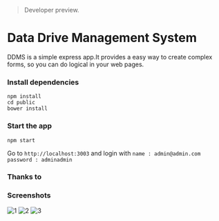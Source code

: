  > Developer preview.

Data Drive Management System
=================
DDMS is a simple express app.It provides a easy way to create complex forms,
so you can do logical in your web pages.


### Install dependencies
```shell
npm install
cd public
bower install
```

### Start the app
```shell
npm start
```
Go to `http://localhost:3003` and login with `name : admin@admin.com` `password : adminadmin`

### Thanks to 

### Screenshots

![1](https://github.com/unbug/ddms/blob/master/public/images/logs.png)
![2](https://github.com/unbug/ddms/blob/master/public/images/forms.png)
![3](https://github.com/unbug/ddms/blob/master/public/images/docs.png)

